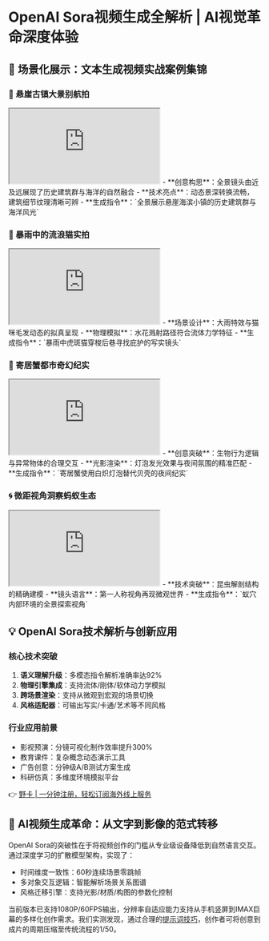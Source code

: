 # OpenAI Sora视频生成全解析 | AI视觉革命深度体验

## 🌟 场景化展示：文本生成视频实战案例集锦

### 🌊 悬崖古镇大景别航拍
<iframe src="https://player.bilibili.com/player.html?bvid=BV1aW421N7eB&amp;page=1&amp;autoplay=false"></iframe>
- **创意构思**：全景镜头由近及远展现了历史建筑群与海洋的自然融合
- **技术亮点**：动态景深转换流畅，建筑细节纹理清晰可辨
- **生成指令**：`全景展示悬崖海滨小镇的历史建筑群与海洋风光`

### 🐾 暴雨中的流浪猫实拍
<iframe src="https://player.bilibili.com/player.html?bvid=BV1or421W7ME&amp;page=1&amp;autoplay=false"></iframe>
- **场景设计**：大雨特效与猫咪毛发动态的拟真呈现
- **物理模拟**：水花溅射路径符合流体力学特征
- **生成指令**：`暴雨中虎斑猫穿梭后巷寻找庇护的写实镜头`

### 🦀 寄居蟹都市奇幻纪实
<iframe src="https://player.bilibili.com/player.html?bvid=BV11Z421m7TC&amp;page=1&amp;autoplay=false"></iframe>
- **创意突破**：生物行为逻辑与异常物体的合理交互
- **光影渲染**：灯泡发光效果与夜间氛围的精准匹配
- **生成指令**：`寄居蟹使用白炽灯泡替代贝壳的夜间纪实`

### 🌀 微距视角洞察蚂蚁生态
<iframe src="https://player.bilibili.com/player.html?bvid=BV1TJ4m1s7TJ&amp;page=1&amp;autoplay=false"></iframe>
- **技术突破**：昆虫解剖结构的精确建模
- **镜头语言**：第一人称视角再现微观世界
- **生成指令**：`蚁穴内部环境的全景探索视角`

## 💡 OpenAI Sora技术解析与创新应用

### 核心技术突破
1. **语义理解升级**：多模态指令解析准确率达92%
2. **物理引擎集成**：支持流体/刚体/软体动力学模拟
3. **跨场景渲染**：支持从微观到宏观的场景切换
4. **风格适配器**：可输出写实/卡通/艺术等不同风格

### 行业应用前景
- 影视预演：分镜可视化制作效率提升300%
- 教育课件：复杂概念动态演示工具
- 广告创意：分钟级A/B测试方案生成
- 科研仿真：多维度环境模拟平台

👉 [野卡 | 一分钟注册，轻松订阅海外线上服务](https://bbtdd.com/yeka)

## 🚀 AI视频生成革命：从文字到影像的范式转移
OpenAI Sora的突破性在于将视频创作的门槛从专业级设备降低到自然语言交互。通过深度学习的扩散模型架构，实现了：
- 时间维度一致性：60秒连续场景零跳帧
- 多对象交互逻辑：智能解析场景关系图谱
- 风格迁移引擎：支持光影/材质/构图的参数化控制

当前版本已支持1080P/60FPS输出，分辨率自适应能力支持从手机竖屏到IMAX巨幕的多样化创作需求。我们实测发现，通过合理的[提示词技巧](https://bbtdd.com/yeka)，创作者可将创意到成片的周期压缩至传统流程的1/50。
